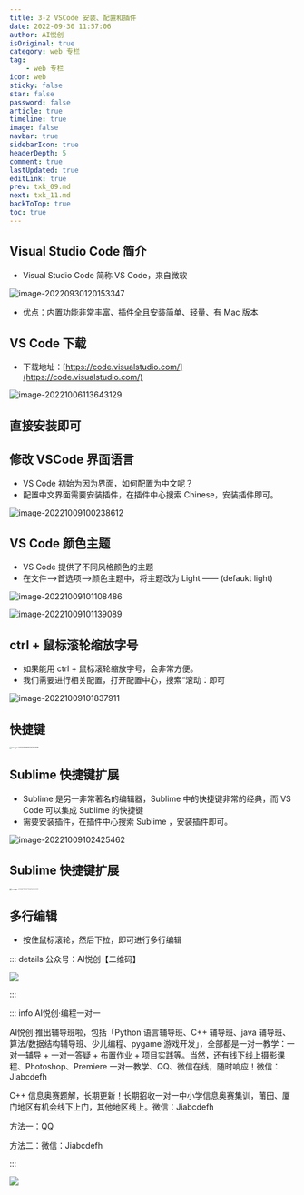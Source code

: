 ```yaml
---
title: 3-2 VSCode 安装、配置和插件
date: 2022-09-30 11:57:06
author: AI悦创
isOriginal: true
category: web 专栏
tag:
    - web 专栏
icon: web
sticky: false
star: false
password: false
article: true
timeline: true
image: false
navbar: true
sidebarIcon: true
headerDepth: 5
comment: true
lastUpdated: true
editLink: true
prev: txk_09.md
next: txk_11.md
backToTop: true
toc: true
---
```


## Visual Studio Code 简介

- Visual Studio Code 简称 VS Code，来自微软

![image-20220930120153347](./txk_10.assets/image-20220930120153347.png)

- 优点：内置功能非常丰富、插件全且安装简单、轻量、有 Mac 版本



## VS Code 下载

- 下载地址：[https://code.visualstudio.com/](https://code.visualstudio.com/)

![image-20221006113643129](./txk_10.assets/image-20221006113643129.png)

## 直接安装即可

## 修改 VSCode 界面语言

- VS Code 初始为因为界面，如何配置为中文呢？
- 配置中文界面需要安装插件，在插件中心搜索 Chinese，安装插件即可。

![image-20221009100238612](./txk_10.assets/image-20221009100238612.png)



## VS Code 颜色主题

- VS Code 提供了不同风格颜色的主题
- 在文件—>首选项—>颜色主题中，将主题改为 Light —— (defaukt light)

![image-20221009101108486](./txk_10.assets/image-20221009101108486.png)

![image-20221009101139089](./txk_10.assets/image-20221009101139089.png)

## ctrl + 鼠标滚轮缩放字号

- 如果能用 ctrl + 鼠标滚轮缩放字号，会非常方便。
- 我们需要进行相关配置，打开配置中心，搜索“滚动：即可

![image-20221009101837911](./txk_10.assets/image-20221009101837911.png)

## 快捷键

<img src="./txk_10.assets/image-20221009102029268.png" alt="image-20221009102029268" style="zoom:25%;" />

## Sublime 快捷键扩展

- Sublime 是另一非常著名的编辑器，Sublime 中的快捷键非常的经典，而 VS Code 可以集成 Sublime 的快捷键
- 需要安装插件，在插件中心搜索 Sublime ，安装插件即可。

![image-20221009102425462](./txk_10.assets/image-20221009102425462.png)



## Sublime 快捷键扩展

<img src="./txk_10.assets/image-20221009102534099.png" alt="image-20221009102534099" style="zoom:25%;" />

## 多行编辑

- 按住鼠标滚轮，然后下拉，即可进行多行编辑





::: details 公众号：AI悦创【二维码】

![](/gzh.jpg)

:::

::: info AI悦创·编程一对一

AI悦创·推出辅导班啦，包括「Python 语言辅导班、C++ 辅导班、java 辅导班、算法/数据结构辅导班、少儿编程、pygame 游戏开发」，全部都是一对一教学：一对一辅导 + 一对一答疑 + 布置作业 + 项目实践等。当然，还有线下线上摄影课程、Photoshop、Premiere 一对一教学、QQ、微信在线，随时响应！微信：Jiabcdefh

C++ 信息奥赛题解，长期更新！长期招收一对一中小学信息奥赛集训，莆田、厦门地区有机会线下上门，其他地区线上。微信：Jiabcdefh

方法一：[QQ](http://wpa.qq.com/msgrd?v=3&uin=1432803776&site=qq&menu=yes)

方法二：微信：Jiabcdefh

:::

![](/zsxq.jpg)









